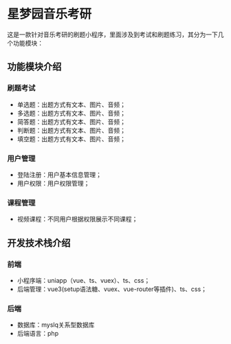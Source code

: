 # 星梦园音乐考研

这是一款针对音乐考研的刷题小程序，里面涉及到考试和刷题练习，其分为一下几个功能模块：

## 功能模块介绍
### 刷题考试
- 单选题：出题方式有文本、图片、音频；
- 多选题：出题方式有文本、图片、音频；
- 简答题：出题方式有文本、图片、音频；
- 判断题：出题方式有文本、图片、音频；
- 填空题：出题方式有文本、图片、音频；

### 用户管理
- 登陆注册：用户基本信息管理；
- 用户权限：用户权限管理；

### 课程管理
- 视频课程：不同用户根据权限展示不同课程；


## 开发技术栈介绍

### 前端
- 小程序端：uniapp（vue、ts、vuex）、ts、css；
- 后端管理：vue3(setup语法糖、vuex、vue-router等插件)、ts、css；

### 后端
- 数据库：myslq关系型数据库
- 后端语言：php

